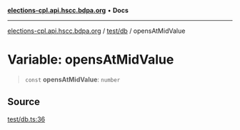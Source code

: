 [**elections-cpl.api.hscc.bdpa.org**](../../../README.md) • **Docs**

***

[elections-cpl.api.hscc.bdpa.org](../../../README.md) / [test/db](../README.md) / opensAtMidValue

# Variable: opensAtMidValue

> `const` **opensAtMidValue**: `number`

## Source

[test/db.ts:36](https://github.com/nhscc/elections_cpl.api.hscc.bdpa.org/blob/46ed5b306a3fd199be2bd28706c3da03542c6da3/test/db.ts#L36)

